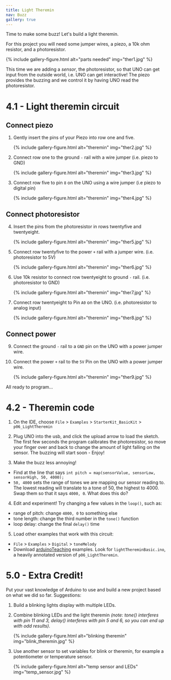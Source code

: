 ```yaml
---
title: Light Theremin
nav: Buzz
gallery: true
---
```


Time to make some buzz! Let's build a light theremin. 

For this project you will need some jumper wires, a piezo, a 10k ohm resistor, and a photoresistor. 

{% include gallery-figure.html alt="parts needed" img="ther1.jpg" %}

This time we are adding a *sensor*, the photoresistor, so that UNO can get input from the outside world, i.e. UNO can get interactive! 
The piezo provides the buzzing and we control it by having UNO read the photoresistor.

# 4.1 - Light theremin circuit 

## Connect piezo 

1. Gently insert the pins of your Piezo into row one and five.

    {% include gallery-figure.html alt="theremin" img="ther2.jpg" %}

2. Connect row one to the ground `-` rail with a wire jumper (i.e. piezo to GND)

    {% include gallery-figure.html alt="theremin" img="ther3.jpg" %}

3. Connect row five to pin `8` on the UNO using a wire jumper (i.e piezo to digital pin)

    {% include gallery-figure.html alt="theremin" img="ther4.jpg" %}

## Connect photoresistor

4. Insert the pins from the photoresistor in rows twentyfive and twentyeight.

    {% include gallery-figure.html alt="theremin" img="ther5.jpg" %}

5. Connect row twentyfive to the power `+` rail with a jumper wire. 
(i.e. photoresistor to 5V)

    {% include gallery-figure.html alt="theremin" img="ther6.jpg" %}

6. Use 10k resistor to connect row twentyeight to ground `-` rail. 
(i.e. photoresistor to GND)

    {% include gallery-figure.html alt="theremin" img="ther7.jpg" %}

7. Connect row twentyeight to Pin `A0` on the UNO. 
(i.e. photoresistor to analog input)

    {% include gallery-figure.html alt="theremin" img="ther8.jpg" %}

## Connect power 

9. Connect the ground `-` rail to a `GND` pin on the UNO with a power jumper wire.

10. Connect the power `+` rail to the `5V` Pin on the UNO with a power jumper wire.

    {% include gallery-figure.html alt="theremin" img="ther9.jpg" %}

All ready to program... 

# 4.2 - Theremin code 

1. On the IDE, choose `File` > `Examples` > `StarterKit_BasicKit` > `p06_LightTheremin`

2. Plug UNO into the usb, and click the upload arrow to load the sketch. The first few seconds the program calibrates the photoresistor, so move your finger over and back to change the amount of light falling on the sensor. The buzzing will start soon - Enjoy!

3. Make the buzz less annoying! 
- Find at the line that says `int pitch = map(sensorValue, sensorLow, sensorHigh, 50, 4000);`
- `50, 4000` sets the range of tones we are mapping our sensor reading to. The lowest reading will translate to a tone of 50, the highest to 4000. Swap them so that it says `4000, 0`. What does this do? 

4. Edit and experiment! Try changing a few values in the `loop()`, such as:
- range of pitch: change `4000, 0` to something else
- tone length: change the third number in the `tone()` function
- loop delay: change the final `delay()` time 

5. Load other examples that work with this circuit:
- `File` > `Examples` > `Digital` > `toneMelody`
- Download [arduinoTeaching](https://github.com/evanwill/arduinoTeaching) examples. Look for `lightThereminBasic.ino`, a heavily annotated version of `p06_LightTheremin`.

# 5.0 - Extra Credit!

Put your vast knowledge of Arduino to use and build a new project based on what we did so far. Suggestions:

1. Build a blinking lights display with multiple LEDs.

2. Combine blinking LEDs and the light theremin *(note: tone() interferes with pin 11 and 3, delay() interferes with pin 5 and 6, so you can end up with odd results)*.

    {% include gallery-figure.html alt="blinking theremin" img="blink_theremin.jpg" %}

3. Use another sensor to set variables for blink or theremin, for example a potentiometer or temperature sensor.  

    {% include gallery-figure.html alt="temp sensor and LEDs" img="temp_sensor.jpg" %}

